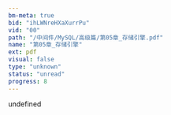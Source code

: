 ```yaml
---
bm-meta: true
bid: "ihLWNreHXaXurrPu"
vid: "00"
path: "/中间件/MySQL/高级篇/第05章_存储引擎.pdf"
name: "第05章_存储引擎"
ext: pdf
visual: false
type: "unknown"
status: "unread"
progress: 8
---
```

undefined